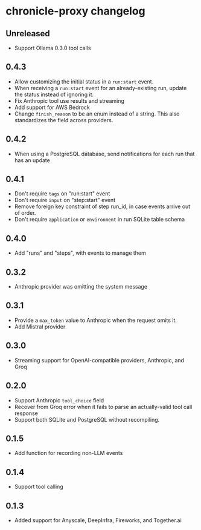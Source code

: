 # chronicle-proxy changelog

## Unreleased

- Support Ollama 0.3.0 tool calls

## 0.4.3

- Allow customizing the initial status in a `run:start` event.
- When receiving a `run:start` event for an already-existing run, update the status instead of ignoring it.
- Fix Anthropic tool use results and streaming
- Add support for AWS Bedrock
- Change `finish_reason` to be an enum instead of a string. This also standardizes the field across providers.

## 0.4.2

- When using a PostgreSQL database, send notifications for each run that has an update

## 0.4.1

- Don't require `tags` on "run:start" event
- Don't require `input` on "step:start" event
- Remove foreign key constraint of step run_id, in case events arrive out of order.
- Don't require `application` or `environment` in run SQLite table schema

## 0.4.0

- Add "runs" and "steps", with events to manage them

## 0.3.2

- Anthropic provider was omitting the system message

## 0.3.1

- Provide a `max_token` value to Anthropic when the request omits it.
- Add Mistral provider

## 0.3.0

- Streaming support for OpenAI-compatible providers, Anthropic, and Groq

## 0.2.0

- Support Anthropic `tool_choice` field
- Recover from Groq error when it fails to parse an actually-valid tool call response
- Support both SQLite and PostgreSQL without recompiling.

## 0.1.5

- Add function for recording non-LLM events

## 0.1.4

- Support tool calling

## 0.1.3

- Added support for Anyscale, DeepInfra, Fireworks, and Together.ai
